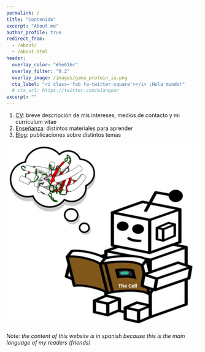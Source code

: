 ```yaml
---
permalink: /
title: "Contenido"
excerpt: "About me"
author_profile: true
redirect_from: 
  - /about/
  - /about.html
header:
  overlay_color: "#5e616c"
  overlay_filter: "0.2"
  overlay_image: /images/gama_protein_ia.png
  cta_label: "<i class='fab fa-twitter-square'></i> ¡Hola mundo!"
  # cta_url: https://twitter.com/miangoar
excerpt: ""
---
```

1. [CV](https://miangoar.github.io/talks/): breve descripción de mis intereses, medios de contacto y mi curriculum vitae
2. [Enseñanza](https://miangoar.github.io/teaching/): distintos materiales para aprender
3. [Blog](https://miangoar.github.io/year-archive/): publicaciones sobre distintos temas

![robot](/images/gama_robot_learning2.png)

*Note: the content of this website is in spanish because this is the main language of my readers (friends)*

